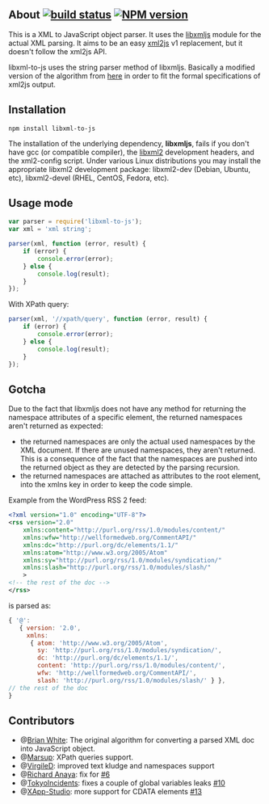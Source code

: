 ## About [![build status](https://secure.travis-ci.org/SaltwaterC/libxml-to-js.png?branch=master)](http://travis-ci.org/SaltwaterC/libxml-to-js) [![NPM version](https://badge.fury.io/js/libxml-to-js.png)](http://badge.fury.io/js/libxml-to-js)

This is a XML to JavaScript object parser. It uses the [libxmljs](https://github.com/polotek/libxmljs) module for the actual XML parsing. It aims to be an easy [xml2js](https://github.com/Leonidas-from-XIV/node-xml2js) v1 replacement, but it doesn't follow the xml2js API.

libxml-to-js uses the string parser method of libxmljs. Basically a modified version of the algorithm from [here](http://mscdex.net/code-snippets/) in order to fit the formal specifications of xml2js output.

## Installation

    npm install libxml-to-js

The installation of the underlying dependency, **libxmljs**, fails if you don't have gcc (or compatible compiler), the [libxml2](http://en.wikipedia.org/wiki/Libxml2) development headers, and the xml2-config script. Under various Linux distributions you may install the appropriate libxml2 development package: libxml2-dev (Debian, Ubuntu, etc), libxml2-devel (RHEL, CentOS, Fedora, etc).

## Usage mode

```javascript
var parser = require('libxml-to-js');
var xml = 'xml string';

parser(xml, function (error, result) {
	if (error) {
		console.error(error);
	} else {
		console.log(result);
	}
});
```

With XPath query:

```javascript
parser(xml, '//xpath/query', function (error, result) {
	if (error) {
		console.error(error);
	} else {
		console.log(result);
	}
});
```

## Gotcha

Due to the fact that libxmljs does not have any method for returning the namespace attributes of a specific element, the returned namespaces aren't returned as expected:

 * the returned namespaces are only the actual used namespaces by the XML document. If there are unused namespaces, they aren't returned. This is a consequence of the fact that the namespaces are pushed into the returned object as they are detected by the parsing recursion.
 * the returned namespaces are attached as attributes to the root element, into the xmlns key in order to keep the code simple.

Example from the WordPress RSS 2 feed:

```xml
<?xml version="1.0" encoding="UTF-8"?>
<rss version="2.0"
	xmlns:content="http://purl.org/rss/1.0/modules/content/"
	xmlns:wfw="http://wellformedweb.org/CommentAPI/"
	xmlns:dc="http://purl.org/dc/elements/1.1/"
	xmlns:atom="http://www.w3.org/2005/Atom"
	xmlns:sy="http://purl.org/rss/1.0/modules/syndication/"
	xmlns:slash="http://purl.org/rss/1.0/modules/slash/"
	>
<!-- the rest of the doc -->
</rss>
```

is parsed as:

```javascript
{ '@':
   { version: '2.0',
     xmlns:
      { atom: 'http://www.w3.org/2005/Atom',
        sy: 'http://purl.org/rss/1.0/modules/syndication/',
        dc: 'http://purl.org/dc/elements/1.1/',
        content: 'http://purl.org/rss/1.0/modules/content/',
        wfw: 'http://wellformedweb.org/CommentAPI/',
        slash: 'http://purl.org/rss/1.0/modules/slash/' } },
// the rest of the doc
}
```

## Contributors

 * @[Brian White](https://github.com/mscdex): The original algorithm for converting a parsed XML doc into JavaScript object.
 * @[Marsup](https://github.com/Marsup): XPath queries support.
 * @[VirgileD](https://github.com/VirgileD): improved text kludge and namespaces support
 * @[Richard Anaya](https://github.com/richardanaya): fix for [#6](https://github.com/SaltwaterC/libxml-to-js/issues/6)
 * @[TokyoIncidents](https://github.com/TokyoIncidents): fixes a couple of global variables leaks [#10](https://github.com/SaltwaterC/libxml-to-js/pull/10)
 * @[XApp-Studio](https://github.com/XApp-Studio): more support for CDATA elements [#13](https://github.com/SaltwaterC/libxml-to-js/issues/13)
